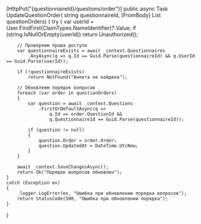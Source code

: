 [HttpPut("{questionnaireId}/questions/order")]
public async Task<IActionResult> UpdateQuestionOrder(
    string questionnaireId, 
    [FromBody] List<QuestionOrderDto> questionOrders)
{
    try
    {
        var userId = User.FindFirst(ClaimTypes.NameIdentifier)?.Value;
        if (string.IsNullOrEmpty(userId))
            return Unauthorized();

        // Проверяем права доступа
        var questionnaireExists = await _context.Questionnaires
            .AnyAsync(q => q.Id == Guid.Parse(questionnaireId) && q.UserId == Guid.Parse(userId));
        
        if (!questionnaireExists)
            return NotFound("Анкета не найдена");

        // Обновляем порядок вопросов
        foreach (var order in questionOrders)
        {
            var question = await _context.Questions
                .FirstOrDefaultAsync(q => 
                    q.Id == order.QuestionId && 
                    q.QuestionnaireId == Guid.Parse(questionnaireId));
            
            if (question != null)
            {
                question.Order = order.Order;
                question.UpdatedAt = DateTime.UtcNow;
            }
        }

        await _context.SaveChangesAsync();
        return Ok("Порядок вопросов обновлен");
    }
    catch (Exception ex)
    {
        _logger.LogError(ex, "Ошибка при обновлении порядка вопросов");
        return StatusCode(500, "Ошибка при обновлении порядка");
    }
}
